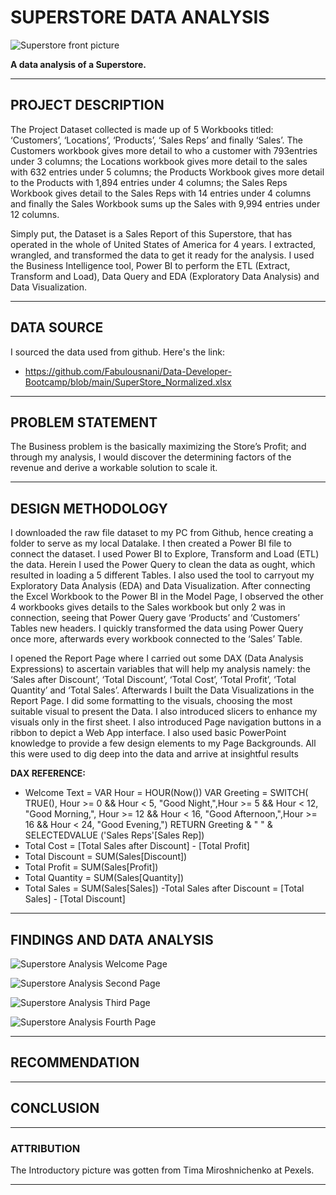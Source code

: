 # SUPERSTORE DATA ANALYSIS
![Superstore front picture](https://user-images.githubusercontent.com/78387629/185406525-a28f2914-2391-4fc9-a05f-99bf221d9e6b.png)

__A data analysis of a Superstore.__
___
## PROJECT DESCRIPTION
The Project Dataset collected is made up of 5 Workbooks titled: ‘Customers’, ‘Locations’, ‘Products’, ‘Sales Reps’ and finally ‘Sales’. The Customers workbook gives more detail to who a customer with 793entries under 3 columns; the Locations workbook gives more detail to the sales with 632 entries under 5 columns; the Products Workbook gives more detail to the Products with 1,894 entries under 4 columns; the Sales Reps Workbook gives detail to the Sales Reps with 14 entries under 4 columns and finally the Sales Workbook sums up the Sales with 9,994 entries under 12 columns.

Simply put, the Dataset is a Sales Report of this Superstore, that has operated in the whole of United States of America for 4 years.
I extracted, wrangled, and transformed the data to get it ready for the analysis. I used the Business Intelligence tool, Power BI to perform the ETL (Extract, Transform and Load), Data Query and EDA (Exploratory Data Analysis) and Data Visualization.
___
## DATA SOURCE
I sourced the data used from github. Here's the link:
- https://github.com/Fabulousnani/Data-Developer-Bootcamp/blob/main/SuperStore_Normalized.xlsx
___
## PROBLEM STATEMENT
The Business problem is the basically maximizing the Store’s Profit; and through my analysis, I would discover the determining factors of the revenue and derive a workable solution to scale it.
___
## DESIGN METHODOLOGY
I downloaded the raw file dataset to my PC from Github, hence creating a folder to serve as my local Datalake.
I then created a Power BI file to connect the dataset. I used Power BI to Explore, Transform and Load (ETL) the data. Herein I used the Power Query to clean the data as ought, which resulted in loading a 5 different Tables. I also used the tool to carryout my Exploratory Data Analysis (EDA) and Data Visualization.
After connecting the Excel Workbook to the Power BI in the Model Page, I observed the other 4 workbooks gives details to the Sales workbook but only 2 was in connection, seeing that Power Query gave ‘Products’ and ‘Customers’ Tables new headers. I quickly transformed the data using Power Query once more, afterwards every workbook connected to the ‘Sales’ Table.

I opened the Report Page where I carried out some DAX (Data Analysis Expressions) to ascertain variables that will help my analysis namely: the ‘Sales after Discount’, ‘Total Discount’, ‘Total Cost’, ‘Total Profit’, ‘Total Quantity’ and ‘Total Sales’. Afterwards I built the Data Visualizations in the Report Page. I did some formatting to the visuals, choosing the most suitable visual to present the Data. I also introduced slicers to enhance my visuals only in the first sheet. I also introduced Page navigation buttons in a ribbon to depict a Web App interface.
I also used basic PowerPoint knowledge to provide a few design elements to my Page Backgrounds.
All this were used to dig deep into the data and arrive at insightful results

__DAX REFERENCE:__
- Welcome Text = VAR Hour = HOUR(Now()) VAR Greeting = SWITCH( TRUE(),
Hour >= 0 && Hour < 5, "Good Night,",Hour >= 5 && Hour < 12, "Good Morning,", Hour >= 12 && Hour < 16, "Good Afternoon,",Hour >= 16 && Hour < 24, "Good Evening,") RETURN Greeting & " " & SELECTEDVALUE ('Sales Reps'[Sales Rep])
- Total Cost = [Total Sales after Discount] - [Total Profit]
- Total Discount = SUM(Sales[Discount])
- Total Profit = SUM(Sales[Profit])
- Total Quantity = SUM(Sales[Quantity])
- Total Sales = SUM(Sales[Sales])
-Total Sales after Discount = [Total Sales] - [Total Discount]

___
## FINDINGS AND DATA ANALYSIS
![Superstore Analysis Welcome Page](https://user-images.githubusercontent.com/78387629/186147511-0d9d44e0-79fe-41d7-b73a-54e7dd09290f.jpg)

![Superstore Analysis Second Page](https://user-images.githubusercontent.com/78387629/186147544-8dd361f6-bbb0-4653-be2d-7ce525809182.jpg)

![Superstore Analysis Third Page](https://user-images.githubusercontent.com/78387629/186147586-e940e314-4e8e-4ef3-a78d-c63d7d076baf.jpg)

![Superstore Analysis Fourth Page](https://user-images.githubusercontent.com/78387629/186147632-53c52c90-6d54-4e48-8a5f-1ed3bd6d0a38.jpg)

___
## RECOMMENDATION
___
## CONCLUSION
___
### ATTRIBUTION
The Introductory picture was gotten from Tima Miroshnichenko at Pexels.
___
